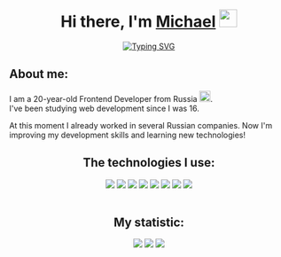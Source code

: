 <h1 align="center">Hi there, I'm <a href="#" target="_blank">Michael</a> 
<img src="https://github.com/blackcater/blackcater/raw/main/images/Hi.gif" height="32"/></h1>
<p align="center">
  <a href="https://git.io/typing-svg">
    <img src="https://readme-typing-svg.demolab.com?font=Fira+Code&pause=1000&center=true&width=435&lines=Frontend-developer" alt="Typing SVG" />
  </a>
</p>
<h2>About me:</h2>
<p>I am a 20-year-old Frontend Developer from Russia <img width="20" height="20" src="https://cdn-icons-png.flaticon.com/512/321/321257.png" />.
<br />I've been studying web development since I was 16.
</p>
<p>
  At this moment I already worked in several Russian companies. 
  Now I'm improving my development skills and learning new technologies!
</p>
<div align="center">
  <h2>The technologies I use:</h2>
  <img src="https://img.shields.io/badge/html5-%23E34F26.svg?style=for-the-badge&logo=html5&logoColor=white" />
  <img src="https://img.shields.io/badge/css3-%231572B6.svg?style=for-the-badge&logo=css3&logoColor=white" />
  <img src="https://img.shields.io/badge/javascript-%23323330.svg?style=for-the-badge&logo=javascript&logoColor=%23F7DF1E" />
  <img src="https://img.shields.io/badge/typescript-%23007ACC.svg?style=for-the-badge&logo=typescript&logoColor=white" />
  <img src="https://img.shields.io/badge/react-%2320232a.svg?style=for-the-badge&logo=react&logoColor=%2361DAFB" />
  <img src="https://img.shields.io/badge/tailwindcss-%2338B2AC.svg?style=for-the-badge&logo=tailwind-css&logoColor=white" />
  <img src="https://img.shields.io/badge/Next-black?style=for-the-badge&logo=next.js&logoColor=white" />
  <img src="https://img.shields.io/badge/redux-%23593d88.svg?style=for-the-badge&logo=redux&logoColor=white" />
</div>
<br />
<h2 align="center">My statistic:</h2>
<p align="center">
  <img src="http://github-profile-summary-cards.vercel.app/api/cards/profile-details?username=MichaelRand0&theme=github_dark" />
  <img src="http://github-profile-summary-cards.vercel.app/api/cards/repos-per-language?username=MichaelRand0&theme=github_dark" />
  <img src="http://github-profile-summary-cards.vercel.app/api/cards/productive-time?username=MichaelRand0&theme=github_dark&utcOffset=+3" />
</p>

<!--
**MichaelRand0/MichaelRand0** is a ✨ _special_ ✨ repository because its `README.md` (this file) appears on your GitHub profile.

Here are some ideas to get you started:

- 🔭 I’m currently working on ...
- 🌱 I’m currently learning ...
- 👯 I’m looking to collaborate on ...
- 🤔 I’m looking for help with ...
- 💬 Ask me about ...
- 📫 How to reach me: ...
- 😄 Pronouns: ...
- ⚡ Fun fact: ...
-->
